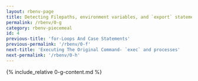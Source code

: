```yaml
---
layout: rbenv-page
title: Detecting Filepaths, environment variables, and `export` statements
permalink: /rbenv/0-g
category: rbenv-piecemeal
id: 4
previous-title: 'for-Loops And Case Statements'
previous-permalink: '/rbenv/0-f'
next-title: 'Executing The Original Command- `exec` and processes'
next-permalink: '/rbenv/0-h'
---
```


{% include_relative 0-g-content.md %}
